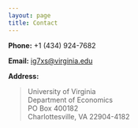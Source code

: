 ```yaml
---
layout: page
title: Contact
---
```


**Phone:**   +1 (434) 924-7682 

**Email:**   ig7xs@virginia.edu  

**Address:** 

> University of Virginia  
> Department of Economics  
> PO Box 400182  
> Charlottesville, VA 22904-4182

